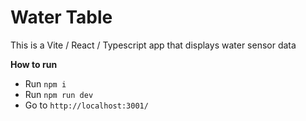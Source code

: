 # Water Table

This is a Vite / React / Typescript app that displays water sensor data

**How to run**

- Run `npm i`
- Run `npm run dev`
- Go to `http://localhost:3001/`
